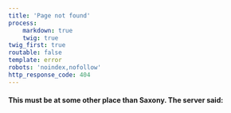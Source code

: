 ```yaml
---
title: 'Page not found'
process:
    markdown: true
    twig: true
twig_first: true
routable: false
template: error
robots: 'noindex,nofollow'
http_response_code: 404
---
```


#### This must be at some other place than Saxony. The server said: